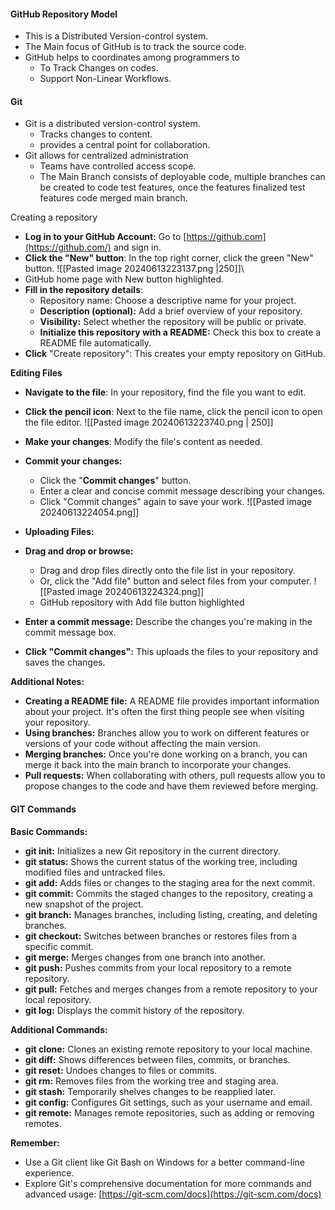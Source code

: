 #### GitHub Repository Model 
- This is a Distributed Version-control system.
- The Main focus of GitHub is to track the source code.
- GitHub helps to coordinates among programmers to
	- To Track Changes on codes.
	- Support Non-Linear Workflows.

#### Git
- Git is a distributed version-control system.
	- Tracks changes to content.
	- provides a central point for collaboration.
- Git allows for centralized administration
	- Teams have controlled access scope.
	- The Main Branch consists of deployable code, multiple branches can be created to code test features, once the features finalized test features code merged main branch.


Creating a repository
- **Log in to your GitHub Account:** Go to [https://github.com](https://github.com/) and sign in.
- **Click the "New" button**: In the top right corner, click the green "New" button.
			![[Pasted image 20240613223137.png |250]]\ 
- GitHub home page with New button highlighted.
- **Fill in the repository details**:
	- Repository name: Choose a descriptive name for your project.
	- **Description (optional):** Add a brief overview of your repository.
	- **Visibility:** Select whether the repository will be public or private.
	- **Initialize this repository with a README:** Check this box to create a README file automatically.
- **Click** "Create repository": This creates your empty repository on GitHub.

**Editing Files**
- **Navigate to the file**: In your repository, find the file you want to edit.
- **Click the pencil icon**: Next to the file name, click the pencil icon to open the file editor.
			![[Pasted image 20240613223740.png |  250]] 
- **Make your changes**: Modify the file's content as needed.
- **Commit your changes:**
	- Click the "**Commit changes**" button.
    - Enter a clear and concise commit message describing your changes.
    - Click "Commit changes" again to save your work.
			![[Pasted image 20240613224054.png]]

- **Uploading Files:**

- **Drag and drop or browse:**
    - Drag and drop files directly onto the file list in your repository.
    - Or, click the "Add file" button and select files from your computer.
			![[Pasted image 20240613224324.png]]
    - GitHub repository with Add file button highlighted
        
- **Enter a commit message:** Describe the changes you're making in the commit message box.
- **Click "Commit changes":** This uploads the files to your repository and saves the changes.
    

**Additional Notes:**
- **Creating a README file:** A README file provides important information about your project. It's often the first thing people see when visiting your repository.
- **Using branches:** Branches allow you to work on different features or versions of your code without affecting the main version.
- **Merging branches:** Once you're done working on a branch, you can merge it back into the main branch to incorporate your changes.
- **Pull requests:** When collaborating with others, pull requests allow you to propose changes to the code and have them reviewed before merging.

#### GIT Commands 

**Basic Commands:**
- **git init:** Initializes a new Git repository in the current directory.
- **git status:** Shows the current status of the working tree, including modified files and untracked files.
- **git add:** Adds files or changes to the staging area for the next commit.
- **git commit:** Commits the staged changes to the repository, creating a new snapshot of the project.
- **git branch:** Manages branches, including listing, creating, and deleting branches.
- **git checkout:** Switches between branches or restores files from a specific commit.
- **git merge:** Merges changes from one branch into another.
- **git push:** Pushes commits from your local repository to a remote repository.
- **git pull:** Fetches and merges changes from a remote repository to your local repository.
- **git log:** Displays the commit history of the repository.

**Additional Commands:**
- **git clone:** Clones an existing remote repository to your local machine.
- **git diff:** Shows differences between files, commits, or branches.
- **git reset:** Undoes changes to files or commits.
- **git rm:** Removes files from the working tree and staging area.
- **git stash:** Temporarily shelves changes to be reapplied later.
- **git config:** Configures Git settings, such as your username and email.
- **git remote:** Manages remote repositories, such as adding or removing remotes.


**Remember:**

- Use a Git client like Git Bash on Windows for a better command-line experience.
- Explore Git's comprehensive documentation for more commands and advanced usage: [https://git-scm.com/docs](https://git-scm.com/docs)